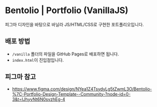# Bentolio | Portfolio (VanillaJS)

피그마 디자인을 바탕으로 바닐라 JS/HTML/CSS로 구현한 포트폴리오입니다.

## 배포 방법
- `/vanilla` 폴더의 파일을 GitHub Pages로 배포하면 됩니다.
- `index.html`이 진입점입니다.

## 피그마 참고
- https://www.figma.com/design/NYea1Z4TsydyLg5tZwmL3O/Bentolio-%7C-Portfolio-Design-Template--Community-?node-id=0-3&t=IJhyvNt6N0svzhEg-4
